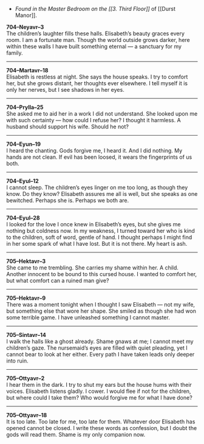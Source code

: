 * *Found in the Master Bedroom on the [[3. Third Floor]]* of [[Durst Manor]].

**704–Neyavr–3**  
The children’s laughter fills these halls. Elisabeth’s beauty graces every room. I am a fortunate man. Though the world outside grows darker, here within these walls I have built something eternal — a sanctuary for my family.

---

**704–Martavr–18**  
Elisabeth is restless at night. She says the house speaks. I try to comfort her, but she grows distant, her thoughts ever elsewhere. I tell myself it is only her nerves, but I see shadows in her eyes.

---

**704–Prylla–25**  
She asked me to aid her in a work I did not understand. She looked upon me with such certainty — how could I refuse her? I thought it harmless. A husband should support his wife. Should he not?

---

**704–Eyun–19**  
I heard the chanting. Gods forgive me, I heard it. And I did nothing. My hands are not clean. If evil has been loosed, it wears the fingerprints of us both.

---

**704–Eyul–12**  
I cannot sleep. The children’s eyes linger on me too long, as though they know. Do they know? Elisabeth assures me all is well, but she speaks as one bewitched. Perhaps she is. Perhaps we both are.

---

**704–Eyul–28**  
I looked for the love I once knew in Elisabeth’s eyes, but she gives me nothing but coldness now. In my weakness, I turned toward her who is kind to the children, soft of word, gentle of hand. I thought perhaps I might find in her some spark of what I have lost. But it is not there. My heart is ash.

---

**705–Hektavr–3**  
She came to me trembling. She carries my shame within her. A child. Another innocent to be bound to this cursed house. I wanted to comfort her, but what comfort can a ruined man give?

---

**705–Hektavr–9**  
There was a moment tonight when I thought I saw Elisabeth — not my wife, but something else that wore her shape. She smiled as though she had won some terrible game. I have unleashed something I cannot master.

---

**705–Sintavr–14**  
I walk the halls like a ghost already. Shame gnaws at me; I cannot meet my children’s gaze. The nursemaid’s eyes are filled with quiet pleading, yet I cannot bear to look at her either. Every path I have taken leads only deeper into ruin.

---

**705–Ottyavr–2**  
I hear them in the dark. I try to shut my ears but the house hums with their voices. Elisabeth listens gladly. I cower. I would flee if not for the children, but where could I take them? Who would forgive me for what I have done?

---

**705–Ottyavr–18**  
It is too late. Too late for me, too late for them. Whatever door Elisabeth has opened cannot be closed. I write these words as confession, but I doubt the gods will read them. Shame is my only companion now.